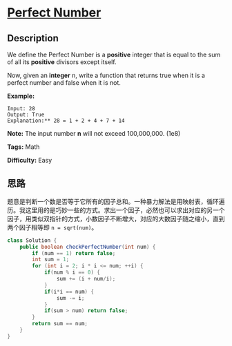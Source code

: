 # [Perfect Number][title]

## Description

We define the Perfect Number is a **positive** integer that is equal to the
sum of all its **positive** divisors except itself.

Now, given an **integer** n, write a function that returns true when it is a
perfect number and false when it is not.

**Example:**  

```
Input: 28
Output: True
Explanation:** 28 = 1 + 2 + 4 + 7 + 14
```

**Note:** The input number **n** will not exceed 100,000,000. (1e8)

**Tags:** Math

**Difficulty:** Easy

## 思路

题意是判断一个数是否等于它所有的因子总和。一种暴力解法是用映射表，循环遍历。我这里用的是巧妙一些的方式。求出一个因子，必然也可以求出对应的另一个因子，用类似双指针的方式，小数因子不断增大，对应的大数因子随之缩小，直到两个因子相等即 `n = sqrt(num)`。

``` java
class Solution {
    public boolean checkPerfectNumber(int num) {
        if (num == 1) return false;
        int sum = 1;
        for (int i = 2; i * i <= num; ++i) {
            if(num % i == 0) {
                sum += (i + num/i);
            }
            if(i*i == num) {
                sum -= i;
            }
            if(sum > num) return false;
        }
        return sum == num;
    }
}

```

[title]: https://leetcode.com/problems/perfect-number
